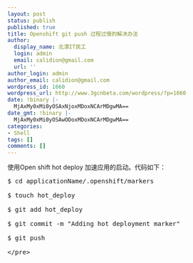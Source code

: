 ```yaml
---
layout: post
status: publish
published: true
title: Openshift git push 过程过慢的解决办法
author:
  display_name: 北漂IT民工
  login: admin
  email: calidion@gmail.com
  url: ''
author_login: admin
author_email: calidion@gmail.com
wordpress_id: 1660
wordpress_url: http://www.3gcnbeta.com/wordpress/?p=1660
date: !binary |-
  MjAxMy0xMi0yOSAxNjoxMDoxNCArMDgwMA==
date_gmt: !binary |-
  MjAxMy0xMi0yOSAwODoxMDoxNCArMDgwMA==
categories:
- Shell
tags: []
comments: []
---
```

<p>
使用Open shift hot deploy 加速应用的启动。代码如下：</p>
<pre name="code" language="shell">
$ cd applicationName&#47;.openshift&#47;markers<br />
$ touch hot_deploy<br />
$ git add hot_deploy<br />
$ git commit -m "Adding hot deployment marker"<br />
$ git push<br />
<&#47;pre></p>
